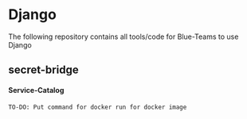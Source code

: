 # Django

The following repository contains all tools/code for Blue-Teams to use Django

## secret-bridge

#### Service-Catalog
```
TO-DO: Put command for docker run for docker image
```
